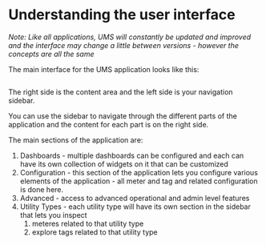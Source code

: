 # Understanding the user interface

_Note: Like all applications, UMS will constantly be updated and improved and the interface may change a little between versions - however the concepts are all the same_

The main interface for the UMS application looks like this:

<figure><img src="../../.gitbook/assets/image (11).png" alt=""><figcaption></figcaption></figure>

The right side is the content area and the left side is your navigation sidebar.

You can use the sidebar to navigate through the different parts of the application and the content for each part is on the right side.



The main sections of the application are:

1. Dashboards - multiple dashboards can be configured and each can have its own collection of widgets on it that can be customized
2. Configuration - this section of the application lets you configure various elements of the application - all meter and tag and related configuration is done here.&#x20;
3. Advanced - access to advanced operational and admin level features
4. Utility Types - each utility type will have its own section in the sidebar that lets you inspect
   1. meteres related to that utility type
   2. explore tags related to that utility type
